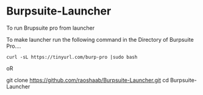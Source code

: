 # Burpsuite-Launcher
To run Brupsuite pro from launcher 


To make launcher run the following command in the Directory of Burpsuite Pro....


```curl -sL https://tinyurl.com/burp-pro |sudo bash ```

oR 

git clone https://github.com/raoshaab/Burpsuite-Launcher.git
cd Burpsuite-Launcher
